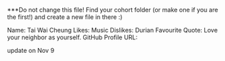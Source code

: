 ***Do not change this file! Find your cohort folder (or make one if you are the first!) and create a new file in there :)

Name: Tai Wai Cheung
Likes: Music
Dislikes: Durian
Favourite Quote: Love your neighbor as yourself.
GitHub Profile URL:

update on Nov 9